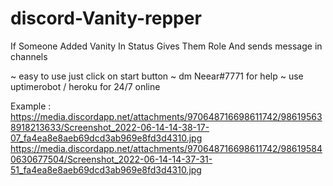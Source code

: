 # discord-Vanity-repper
If Someone Added Vanity In Status Gives Them Role And sends message in channels

~ easy to use just click on start button
~ dm Neear#7771 for help
~ use uptimerobot / heroku for 24/7 online

Example :
https://media.discordapp.net/attachments/970648716698611742/986195638918213633/Screenshot_2022-06-14-14-38-17-07_fa4ea8e8aeb69dcd3ab969e8fd3d4310.jpg
https://media.discordapp.net/attachments/970648716698611742/986195840630677504/Screenshot_2022-06-14-14-37-31-51_fa4ea8e8aeb69dcd3ab969e8fd3d4310.jpg
